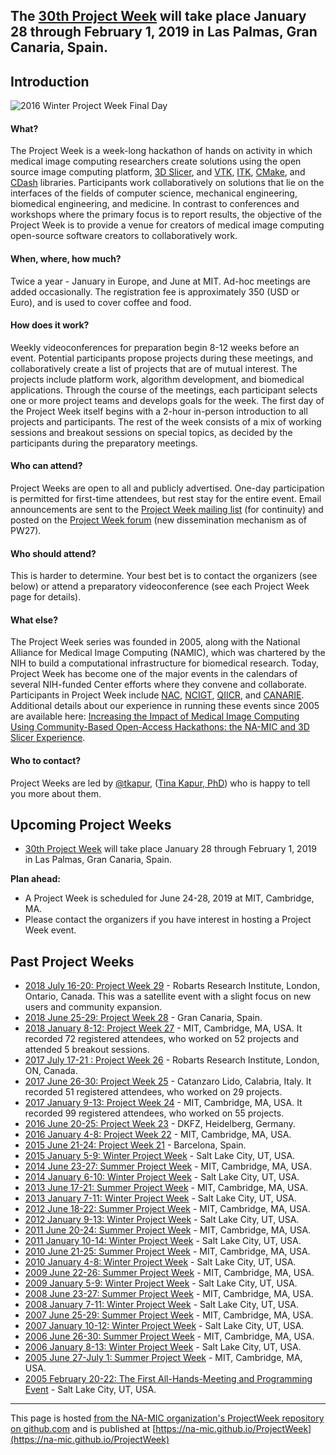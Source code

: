 ## The [30th Project Week](https://na-mic.github.io/ProjectWeek/PW30_2019_GranCanaria) will take place January 28 through February 1, 2019 in Las Palmas, Gran Canaria, Spain.

## Introduction

![2016 Winter Project Week Final Day](https://www.na-mic.org/w/images/thumb/2/25/2016_Winter_Project_Week_Final_Day.JPG/800px-2016_Winter_Project_Week_Final_Day.JPG)

#### What?

The Project Week is a week-long hackathon of hands on activity in which medical image computing researchers create solutions using the open source image computing platform, [3D Slicer](http://www.slicer.org), and [VTK](http://www.vtk.org), [ITK](http://www.itk.org), [CMake](http://www.cmake.org), and [CDash](http://www.cdash.org) libraries. Participants work collaboratively on solutions that lie on the interfaces of the fields of computer science, mechanical engineering, biomedical engineering, and medicine. In contrast to conferences and workshops where the primary focus is to report results, the objective of the Project Week is to provide a venue for creators of medical image computing open-source software creators to collaboratively work.

#### When, where, how much?

Twice a year - January in Europe, and June at MIT. Ad-hoc meetings are added occasionally. The registration fee is approximately 350 (USD or Euro), and is used to cover coffee and food.

#### How does it work?

Weekly videoconferences for preparation begin 8-12 weeks before an event. Potential participants propose projects during these meetings, and collaboratively create a list of projects that are of mutual interest. The projects include platform work, algorithm development, and biomedical applications. Through the course of the meetings, each participant selects one or more project teams and develops goals for the week. The first day of the Project Week itself begins with a 2-hour in-person introduction to all projects and participants. The rest of the week consists of a mix of working sessions and breakout sessions on special topics, as decided by the participants during the preparatory meetings.

#### Who can attend?

Project Weeks are open to all and publicly advertised. One-day participation is permitted for first-time attendees, but rest stay for the entire event. Email announcements are sent to the [Project Week mailing list](https://public.kitware.com/mailman/listinfo/na-mic-project-week) (for continuity) and posted on the [Project Week forum](https://github.com/orgs/NA-MIC/teams/pw27/discussions) (new dissemination mechanism as of PW27).

#### Who should attend?

This is harder to determine. Your best bet is to contact the organizers (see below) or attend a preparatory videoconference (see each Project Week page for details).

#### What else?

The Project Week series was founded in 2005, along with the National Alliance for Medical Image Computing (NAMIC), which was chartered by the NIH to build a computational infrastructure for biomedical research. Today, Project Week has become one of the major events in the calendars of several NIH-funded Center efforts where they convene and collaborate. Participants in Project Week include [NAC](http://nac.spl.harvard.edu/), [NCIGT](http://www.ncigt.org/), [QIICR](http://qiicr.org/), and [CANARIE](https://www.canarie.ca/). Additional details about our experience in running these events since 2005 are available here: [Increasing the Impact of Medical Image Computing Using Community-Based Open-Access Hackathons: the NA-MIC and 3D Slicer Experience](http://www.sciencedirect.com/science/article/pii/S1361841516301128).

#### Who to contact?

Project Weeks are led by [@tkapur](https://github.com/tkapur), ([Tina Kapur, PhD](http://www.spl.harvard.edu/pages/People/tkapur)) who is happy to tell you more about them.

## Upcoming Project Weeks

- [30th Project Week](https://na-mic.github.io/ProjectWeek/PW30_2019_GranCanaria) will take place January 28 through February 1, 2019 in Las Palmas, Gran Canaria, Spain.

**Plan ahead:** 
* A Project Week is scheduled for June 24-28, 2019 at MIT, Cambridge, MA.
* Please contact the organizers if you have interest in hosting a Project Week event.

## Past Project Weeks

- [2018 July 16-20: Project Week 29](PW29_2018_London_Canada/README.md) - Robarts Research Institute, London, Ontario, Canada. This was a satellite event with a slight focus on new users and community expansion.
- [2018 June 25-29: Project Week 28](PW28_2018_GranCanaria/README.md) - Gran Canaria, Spain.
- [2018 January 8-12: Project Week 27](PW27_2018_Boston/README.md) - MIT, Cambridge, MA, USA. It recorded 72 registered attendees, who worked on 52 projects and attended 5 breakout sessions.
- [2017 July 17-21 : Project Week 26](PW26_2017_London_Canada/README.md) - Robarts Research Institute, London, ON, Canada.
- [2017 June 26-30: Project Week 25](https://www.na-mic.org/wiki/2017_Summer_Project_Week) - Catanzaro Lido, Calabria, Italy. It recorded 51 registered attendees, who worked on 29 projects.
- [2017 January 9-13: Project Week 24](https://www.na-mic.org/wiki/2017_Winter_Project_Week) - MIT, Cambridge, MA, USA. It recorded 99 registered attendees, who worked on 55 projects.
- [2016 June 20-25: Project Week 23](https://na-mic.org/wiki/2016_Summer_Project_Week) - DKFZ, Heidelberg, Germany.
- [2016 January 4-8: Project Week 22](https://na-mic.org/wiki/2016_Winter_Project_Week) - MIT, Cambridge, MA, USA.
- [2015 June 21-24: Project Week 21](https://na-mic.org/wiki/2015_Summer_Project_Week) - Barcelona, Spain.
- [2015 January 5-9: Winter Project Week](https://na-mic.org/wiki/2015_Winter_Project_Week) - Salt Lake City, UT, USA.
- [2014 June 23-27: Summer Project Week](https://na-mic.org/wiki/2014_Summer_Project_Week) - MIT, Cambridge, MA, USA.
- [2014 January 6-10: Winter Project Week](https://na-mic.org/wiki/2014_Winter_Project_Week) - Salt Lake City, UT, USA.
- [2013 June 17-21: Summer Project Week](https://na-mic.org/wiki/2013_Summer_Project_Week) - MIT, Cambridge, MA, USA.
- [2013 January 7-11: Winter Project Week](https://na-mic.org/wiki/2013_Winter_Project_Week) - Salt Lake City, UT, USA.
- [2012 June 18-22: Summer Project Week](https://na-mic.org/wiki/2012_Summer_Project_Week) - MIT, Cambridge, MA, USA.
- [2012 January 9-13: Winter Project Week](https://na-mic.org/wiki/2012_Winter_Project_Week) - Salt Lake City, UT, USA.
- [2011 June 20-24: Summer Project Week](https://na-mic.org/wiki/2011_Summer_Project_Week) - MIT, Cambridge, MA, USA.
- [2011 January 10-14: Winter Project Week](https://na-mic.org/wiki/2011_Winter_Project_Week) - Salt Lake City, UT, USA.
- [2010 June 21-25: Summer Project Week](https://na-mic.org/wiki/2010_Summer_Project_Week) - MIT, Cambridge, MA, USA.
- [2010 January 4-8: Winter Project Week](https://na-mic.org/wiki/2010_Winter_Project_Week) - Salt Lake City, UT, USA.
- [2009 June 22-26: Summer Project Week](https://na-mic.org/wiki/2009_Summer_Project_Week) - MIT, Cambridge, MA, USA.
- [2009 January 5-9: Winter Project Week](https://na-mic.org/wiki/2009_Winter_Project_Week) - Salt Lake City, UT, USA.
- [2008 June 23-27: Summer Project Week](https://na-mic.org/wiki/2008_Summer_Project_Week) - MIT, Cambridge, MA, USA.
- [2008 January 7-11: Winter Project Week](https://na-mic.org/wiki/2008_Winter_Project_Week) - Salt Lake City, UT, USA.
- [2007 June 25-29: Summer Project Week](https://na-mic.org/wiki/2007_Programming/Project_Week_MIT) - MIT, Cambridge, MA, USA.
- [2007 January 10-12: Winter Project Week](https://na-mic.org/wiki/AHM_2007) - Salt Lake City, UT, USA.
- [2006 June 26-30: Summer Project Week](https://na-mic.org/wiki/2006_Programming/Project_Week_MIT) - MIT, Cambridge, MA, USA.
- [2006 January 8-13: Winter Project Week](https://na-mic.org/wiki/AHM_2006:AHM_2006) - Salt Lake City, UT, USA.
- [2005 June 27-July 1: Summer Project Week](https://na-mic.org/wiki/Engineering:Programmers_Week_Summer_2005) - MIT, Cambridge, MA, USA.
- [2005 February 20-22: The First All-Hands-Meeting and Programming Event](https://na-mic.org/wiki/AHM_2005:Main) - Salt Lake City, UT, USA.

---
This page is hosted [from the NA-MIC organization's ProjectWeek repository on github.com](https://github.com/NA-MIC/ProjectWeek) and is published at [https://na-mic.github.io/ProjectWeek](https://na-mic.github.io/ProjectWeek)

